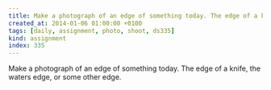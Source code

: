 ```yaml
---
title: Make a photograph of an edge of something today. The edge of a knife, the waters edge, or some other edge.
created_at: 2014-01-06 01:00:00 +0100
tags: [daily, assignment, photo, shoot, ds335]
kind: assignment
index: 335
---
```


Make a photograph of an edge of something today. The edge of a knife, the waters edge, or some other edge.
